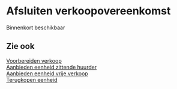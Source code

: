 # Afsluiten verkoopovereenkomst

Binnenkort beschikbaar

## Zie ook

[Voorbereiden verkoop](../Voorbereiden-verkoop/)  
[Aanbieden eenheid zittende huurder](../Aanbieden-eenheid-zittende-huurder/)  
[Aanbieden eenheid vrije verkoop](../Aanbieden-eenheid-vrije-verkoop/)  
[Terugkopen eenheid](../Terugkopen-eenheid/)
